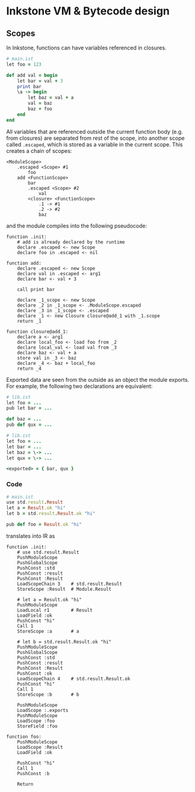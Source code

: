 # Inkstone VM & Bytecode design

## Scopes

In Inkstone, functions can have variables referenced in closures.

```ruby
# main.ist
let foo = 123

def add val = begin
    let bar = val + 3
    print bar
    \a -> begin
        let baz = val + a
        val = baz
        baz + foo
    end
end
```

All variables that are referenced outside the current function body (e.g. from closures) are separated from rest of the scope, into another scope called `.escaped`, which is stored as a variable in the current scope. This creates a chain of scopes:

```
<ModuleScope>
    .escaped <Scope> #1
        foo
    add <FunctionScope>
        bar
        .escaped <Scope> #2
            val
        <closure> <FunctionScope>
            .1 -> #1
            .2 -> #2
            baz
```

and the module compiles into the following pseudocode:

```
function .init:
    # add is already declared by the runtime
    declare .escaped <- new Scope
    declare foo in .escaped <- nil

function add:
    declare .escaped <- new Scope
    declare val in .escaped <- arg1
    declare bar <- val + 3

    call print bar

    declare _1_scope <- new Scope
    declare _2 in _1_scope <- .ModuleScope.escaped
    declare _3 in _1_scope <- .escaped
    declare _1 <- new Closure closure@add_1 with _1.scope
    return _1

function closure@add_1:
    declare a <- arg1
    declare local_foo <- load foo from _2
    declare local_val <- load val from _3
    declare baz <- val + a
    store val in _3 <- baz
    declare _4 <- baz + local_foo
    return _4
```

Exported data are seen from the outside as an object the module exports. For example, the following two declarations are equivalent:

```ruby
# lib.ist
let foo = ...
pub let bar = ...

def baz = ...
pub def qux = ...
```

```ruby
# lib.ist
let foo = ...
let bar = ...
let baz = \-> ...
let qux = \-> ...

<exported> = { bar, qux }
```

### Code

```ruby
# main.ist
use std.result.Result
let a = Result.ok "hi"
let b = std.result.Result.ok "hi"

pub def foo = Result.ok "hi"
```

translates into IR as

```
function .init:
    # use std.result.Result
    PushModuleScope
    PushGlobalScope
    PushConst :std
    PushConst :result
    PushConst :Result
    LoadScopeChain 3    # std.result.Result
    StoreScope :Result  # Module.Result

    # let a = Result.ok "hi"
    PushModuleScope
    LoadLocal r1        # Result
    LoadField :ok
    PushConst "hi"
    Call 1
    StoreScope :a       # a

    # let b = std.result.Result.ok "hi"
    PushModuleScope
    PushGlobalScope
    PushConst :std
    PushConst :result
    PushConst :Result
    PushConst :ok
    LoadScopeChain 4    # std.result.Result.ok
    PushConst "hi"
    Call 1
    StoreScope :b       # b

    PushModuleScope
    LoadScope :.exports
    PushModuleScope
    LoadScope :foo
    StoreField :foo

function foo:
    PushModuleScope
    LoadScope :Result
    LoadField :ok

    PushConst "hi"
    Call 1
    PushConst :b

    Return

```

